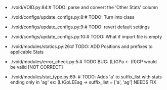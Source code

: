 - ./void/VOID.py:84:# TODO: parse and convert the 'Other Stats' column

- ./void/configs/update_configs.py:8:# TODO: Turn into class

- ./void/configs/update_configs.py:9:# TODO: revert default settings

- ./void/configs/update_configs.py:10:# TODO: What if import file is empty

- ./void/modules/statics.py:26:# TODO: ADD Positions and prefixes to applicable Stats

- ./void/modules/error_check.py:5:# TODO BUG: (L)GPa <- (R)GP would be valid [NOT CORRECT] 

- ./void/modules/stat_type.py:69:    # TODO: Adds 'a' to suffix_list with stats ending only in 'ag' ex: (L)GpLEEag -> suffix_list = ['a', 'ag'] NEEDS FIX

